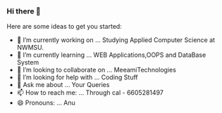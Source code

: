 ### Hi there 👋



Here are some ideas to get you started:

- 🔭 I’m currently working on ... Studying Applied Computer Science at NWMSU.
- 🌱 I’m currently learning ... WEB Applications,OOPS and DataBase System
- 👯 I’m looking to collaborate on ... MeeamiTechnologies
- 🤔 I’m looking for help with ... Coding Stuff
- 💬 Ask me about ... Your Queries
- 📫 How to reach me: ... Through cal - 6605281497
- 😄 Pronouns: ... Anu
